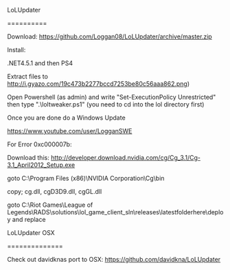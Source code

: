 LoLUpdater

==========




Download: https://github.com/Loggan08/LoLUpdater/archive/master.zip



Install:

.NET4.5.1 and then PS4


Extract files to http://i.gyazo.com/19c473b2277bccd7253be80c56aaa862.png)


Open Powershell (as admin) and write "Set-ExecutionPolicy Unrestricted"
then type ".\loltweaker.ps1" (you need to cd into the lol directory first)

Once you are done do a Windows Update


https://www.youtube.com/user/LogganSWE

For Error 0xc000007b:

Download this: http://developer.download.nvidia.com/cg/Cg_3.1/Cg-3.1_April2012_Setup.exe


goto C:\Program Files (x86)\NVIDIA Corporation\Cg\bin

copy; cg.dll, cgD3D9.dll, cgGL.dll


goto C:\Riot Games\League of Legends\RADS\solutions\lol_game_client_sln\releases\latestfolderhere\deploy and replace






LoLUpdater OSX

==============

Check out davidknas port to OSX: https://github.com/davidkna/LoLUpdater

